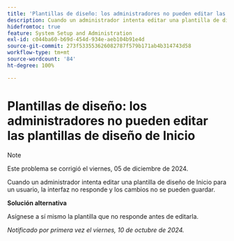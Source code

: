 ```yaml
---
title: 'Plantillas de diseño: los administradores no pueden editar las plantillas de diseño de Inicio'
description: Cuando un administrador intenta editar una plantilla de diseño de Inicio para un usuario, la interfaz no responde y los cambios no se pueden guardar.
hidefromtoc: true
feature: System Setup and Administration
exl-id: c044ba60-b69d-454d-934e-aeb104b91e4d
source-git-commit: 273f533553626082787f579b171ab4b314743d58
workflow-type: tm+mt
source-wordcount: '84'
ht-degree: 100%

---
```


# Plantillas de diseño: los administradores no pueden editar las plantillas de diseño de Inicio

>[!NOTE]
>
>Este problema se corrigió el viernes, 05 de diciembre de 2024.

Cuando un administrador intenta editar una plantilla de diseño de Inicio para un usuario, la interfaz no responde y los cambios no se pueden guardar.

**Solución alternativa**

Asígnese a sí mismo la plantilla que no responde antes de editarla.

_Notificado por primera vez el viernes, 10 de octubre de 2024._
